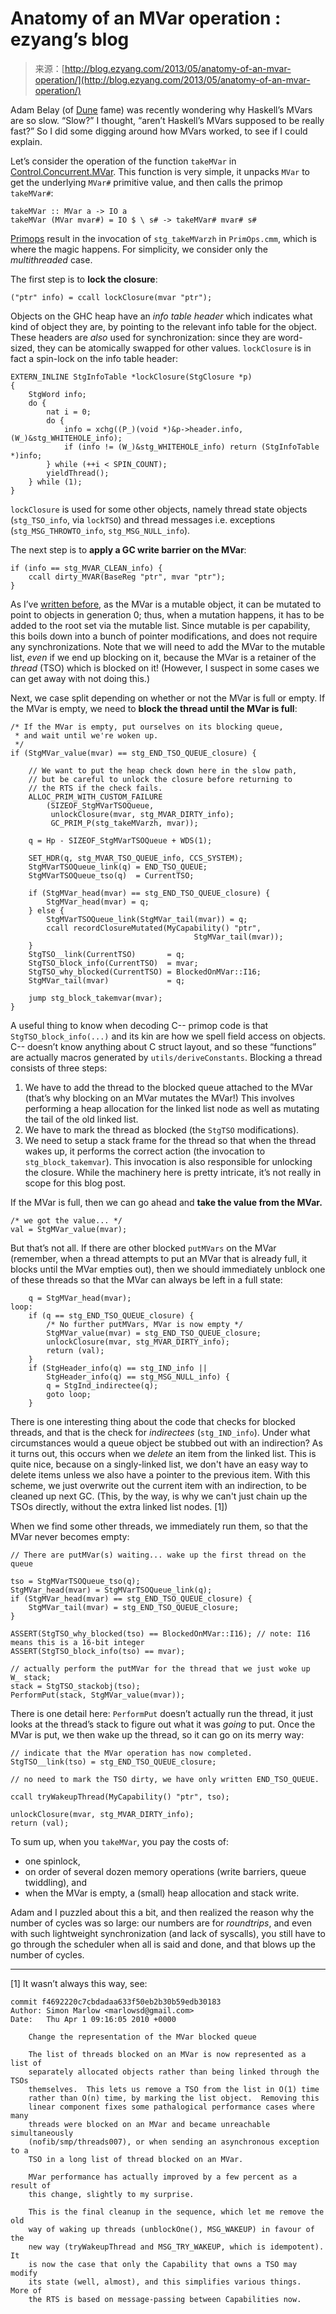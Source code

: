 <!--yml
category: 未分类
date: 2024-07-01 18:17:21
-->

# Anatomy of an MVar operation : ezyang’s blog

> 来源：[http://blog.ezyang.com/2013/05/anatomy-of-an-mvar-operation/](http://blog.ezyang.com/2013/05/anatomy-of-an-mvar-operation/)

Adam Belay (of [Dune](http://dune.scs.stanford.edu/) fame) was recently wondering why Haskell’s MVars are so slow. “Slow?” I thought, “aren’t Haskell’s MVars supposed to be really fast?” So I did some digging around how MVars worked, to see if I could explain.

Let’s consider the operation of the function `takeMVar` in [Control.Concurrent.MVar](http://hackage.haskell.org/packages/archive/base/latest/doc/html/Control-Concurrent-MVar.html#v:takeMVar). This function is very simple, it unpacks `MVar` to get the underlying `MVar#` primitive value, and then calls the primop `takeMVar#`:

```
takeMVar :: MVar a -> IO a
takeMVar (MVar mvar#) = IO $ \ s# -> takeMVar# mvar# s#

```

[Primops](http://hackage.haskell.org/trac/ghc/wiki/Commentary/PrimOps) result in the invocation of `stg_takeMVarzh` in `PrimOps.cmm`, which is where the magic happens. For simplicity, we consider only the *multithreaded* case.

The first step is to **lock the closure**:

```
("ptr" info) = ccall lockClosure(mvar "ptr");

```

Objects on the GHC heap have an *info table header* which indicates what kind of object they are, by pointing to the relevant info table for the object. These headers are *also* used for synchronization: since they are word-sized, they can be atomically swapped for other values. `lockClosure` is in fact a spin-lock on the info table header:

```
EXTERN_INLINE StgInfoTable *lockClosure(StgClosure *p)
{
    StgWord info;
    do {
        nat i = 0;
        do {
            info = xchg((P_)(void *)&p->header.info, (W_)&stg_WHITEHOLE_info);
            if (info != (W_)&stg_WHITEHOLE_info) return (StgInfoTable *)info;
        } while (++i < SPIN_COUNT);
        yieldThread();
    } while (1);
}

```

`lockClosure` is used for some other objects, namely thread state objects (`stg_TSO_info`, via `lockTSO`) and thread messages i.e. exceptions (`stg_MSG_THROWTO_info`, `stg_MSG_NULL_info`).

The next step is to **apply a GC write barrier on the MVar**:

```
if (info == stg_MVAR_CLEAN_info) {
    ccall dirty_MVAR(BaseReg "ptr", mvar "ptr");
}

```

As I’ve [written before](http://blog.ezyang.com/2013/01/the-ghc-scheduler/), as the MVar is a mutable object, it can be mutated to point to objects in generation 0; thus, when a mutation happens, it has to be added to the root set via the mutable list. Since mutable is per capability, this boils down into a bunch of pointer modifications, and does not require any synchronizations. Note that we will need to add the MVar to the mutable list, *even* if we end up blocking on it, because the MVar is a retainer of the *thread* (TSO) which is blocked on it! (However, I suspect in some cases we can get away with not doing this.)

Next, we case split depending on whether or not the MVar is full or empty. If the MVar is empty, we need to **block the thread until the MVar is full**:

```
/* If the MVar is empty, put ourselves on its blocking queue,
 * and wait until we're woken up.
 */
if (StgMVar_value(mvar) == stg_END_TSO_QUEUE_closure) {

    // We want to put the heap check down here in the slow path,
    // but be careful to unlock the closure before returning to
    // the RTS if the check fails.
    ALLOC_PRIM_WITH_CUSTOM_FAILURE
        (SIZEOF_StgMVarTSOQueue,
         unlockClosure(mvar, stg_MVAR_DIRTY_info);
         GC_PRIM_P(stg_takeMVarzh, mvar));

    q = Hp - SIZEOF_StgMVarTSOQueue + WDS(1);

    SET_HDR(q, stg_MVAR_TSO_QUEUE_info, CCS_SYSTEM);
    StgMVarTSOQueue_link(q) = END_TSO_QUEUE;
    StgMVarTSOQueue_tso(q)  = CurrentTSO;

    if (StgMVar_head(mvar) == stg_END_TSO_QUEUE_closure) {
        StgMVar_head(mvar) = q;
    } else {
        StgMVarTSOQueue_link(StgMVar_tail(mvar)) = q;
        ccall recordClosureMutated(MyCapability() "ptr",
                                         StgMVar_tail(mvar));
    }
    StgTSO__link(CurrentTSO)       = q;
    StgTSO_block_info(CurrentTSO)  = mvar;
    StgTSO_why_blocked(CurrentTSO) = BlockedOnMVar::I16;
    StgMVar_tail(mvar)             = q;

    jump stg_block_takemvar(mvar);
}

```

A useful thing to know when decoding C-- primop code is that `StgTSO_block_info(...)` and its kin are how we spell field access on objects. C-- doesn’t know anything about C struct layout, and so these “functions” are actually macros generated by `utils/deriveConstants`. Blocking a thread consists of three steps:

1.  We have to add the thread to the blocked queue attached to the MVar (that’s why blocking on an MVar mutates the MVar!) This involves performing a heap allocation for the linked list node as well as mutating the tail of the old linked list.
2.  We have to mark the thread as blocked (the `StgTSO` modifications).
3.  We need to setup a stack frame for the thread so that when the thread wakes up, it performs the correct action (the invocation to `stg_block_takemvar`). This invocation is also responsible for unlocking the closure. While the machinery here is pretty intricate, it’s not really in scope for this blog post.

If the MVar is full, then we can go ahead and **take the value from the MVar.**

```
/* we got the value... */
val = StgMVar_value(mvar);

```

But that’s not all. If there are other blocked `putMVars` on the MVar (remember, when a thread attempts to put an MVar that is already full, it blocks until the MVar empties out), then we should immediately unblock one of these threads so that the MVar can always be left in a full state:

```
    q = StgMVar_head(mvar);
loop:
    if (q == stg_END_TSO_QUEUE_closure) {
        /* No further putMVars, MVar is now empty */
        StgMVar_value(mvar) = stg_END_TSO_QUEUE_closure;
        unlockClosure(mvar, stg_MVAR_DIRTY_info);
        return (val);
    }
    if (StgHeader_info(q) == stg_IND_info ||
        StgHeader_info(q) == stg_MSG_NULL_info) {
        q = StgInd_indirectee(q);
        goto loop;
    }

```

There is one interesting thing about the code that checks for blocked threads, and that is the check for *indirectees* (`stg_IND_info`). Under what circumstances would a queue object be stubbed out with an indirection? As it turns out, this occurs when we *delete* an item from the linked list. This is quite nice, because on a singly-linked list, we don't have an easy way to delete items unless we also have a pointer to the previous item. With this scheme, we just overwrite out the current item with an indirection, to be cleaned up next GC. (This, by the way, is why we can't just chain up the TSOs directly, without the extra linked list nodes. [1])

When we find some other threads, we immediately run them, so that the MVar never becomes empty:

```
// There are putMVar(s) waiting... wake up the first thread on the queue

tso = StgMVarTSOQueue_tso(q);
StgMVar_head(mvar) = StgMVarTSOQueue_link(q);
if (StgMVar_head(mvar) == stg_END_TSO_QUEUE_closure) {
    StgMVar_tail(mvar) = stg_END_TSO_QUEUE_closure;
}

ASSERT(StgTSO_why_blocked(tso) == BlockedOnMVar::I16); // note: I16 means this is a 16-bit integer
ASSERT(StgTSO_block_info(tso) == mvar);

// actually perform the putMVar for the thread that we just woke up
W_ stack;
stack = StgTSO_stackobj(tso);
PerformPut(stack, StgMVar_value(mvar));

```

There is one detail here: `PerformPut` doesn’t actually run the thread, it just looks at the thread’s stack to figure out what it was *going* to put. Once the MVar is put, we then wake up the thread, so it can go on its merry way:

```
// indicate that the MVar operation has now completed.
StgTSO__link(tso) = stg_END_TSO_QUEUE_closure;

// no need to mark the TSO dirty, we have only written END_TSO_QUEUE.

ccall tryWakeupThread(MyCapability() "ptr", tso);

unlockClosure(mvar, stg_MVAR_DIRTY_info);
return (val);

```

To sum up, when you `takeMVar`, you pay the costs of:

*   one spinlock,
*   on order of several dozen memory operations (write barriers, queue twiddling), and
*   when the MVar is empty, a (small) heap allocation and stack write.

Adam and I puzzled about this a bit, and then realized the reason why the number of cycles was so large: our numbers are for *roundtrips*, and even with such lightweight synchronization (and lack of syscalls), you still have to go through the scheduler when all is said and done, and that blows up the number of cycles.

* * *

[1] It wasn’t always this way, see:

```
commit f4692220c7cbdadaa633f50eb2b30b59edb30183
Author: Simon Marlow <marlowsd@gmail.com>
Date:   Thu Apr 1 09:16:05 2010 +0000

    Change the representation of the MVar blocked queue

    The list of threads blocked on an MVar is now represented as a list of
    separately allocated objects rather than being linked through the TSOs
    themselves.  This lets us remove a TSO from the list in O(1) time
    rather than O(n) time, by marking the list object.  Removing this
    linear component fixes some pathalogical performance cases where many
    threads were blocked on an MVar and became unreachable simultaneously
    (nofib/smp/threads007), or when sending an asynchronous exception to a
    TSO in a long list of thread blocked on an MVar.

    MVar performance has actually improved by a few percent as a result of
    this change, slightly to my surprise.

    This is the final cleanup in the sequence, which let me remove the old
    way of waking up threads (unblockOne(), MSG_WAKEUP) in favour of the
    new way (tryWakeupThread and MSG_TRY_WAKEUP, which is idempotent).  It
    is now the case that only the Capability that owns a TSO may modify
    its state (well, almost), and this simplifies various things.  More of
    the RTS is based on message-passing between Capabilities now.

```